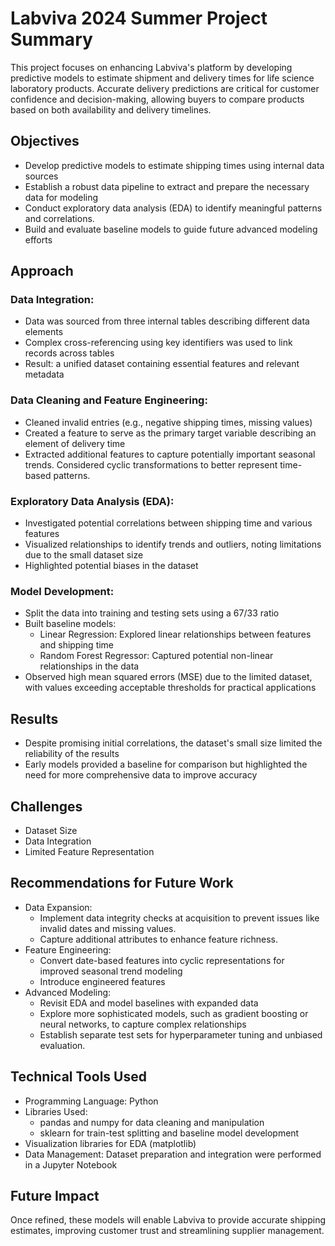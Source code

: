 # Labviva 2024 Summer Project Summary
This project focuses on enhancing Labviva's platform by developing predictive models to estimate shipment and delivery times for life science laboratory products. Accurate delivery predictions are critical for customer confidence and decision-making, allowing buyers to compare products based on both availability and delivery timelines.
## Objectives
- Develop predictive models to estimate shipping times using internal data sources
- Establish a robust data pipeline to extract and prepare the necessary data for modeling
- Conduct exploratory data analysis (EDA) to identify meaningful patterns and correlations.
- Build and evaluate baseline models to guide future advanced modeling efforts
## Approach
### Data Integration:
- Data was sourced from three internal tables describing different data elements
- Complex cross-referencing using key identifiers was used to link records across tables
- Result: a unified dataset containing essential features and relevant metadata
### Data Cleaning and Feature Engineering:
- Cleaned invalid entries (e.g., negative shipping times, missing values)
- Created a feature to serve as the primary target variable describing an element of delivery time
- Extracted additional features to capture potentially important seasonal trends. Considered cyclic transformations to better represent time-based patterns.
### Exploratory Data Analysis (EDA):
- Investigated potential correlations between shipping time and various features 
- Visualized relationships to identify trends and outliers, noting limitations due to the small dataset size
- Highlighted potential biases in the dataset 
### Model Development:
- Split the data into training and testing sets using a 67/33 ratio
- Built baseline models:
  - Linear Regression: Explored linear relationships between features and shipping time
  - Random Forest Regressor: Captured potential non-linear relationships in the data
- Observed high mean squared errors (MSE) due to the limited dataset, with values exceeding acceptable thresholds for practical applications
## Results
- Despite promising initial correlations, the dataset's small size limited the reliability of the results
- Early models provided a baseline for comparison but highlighted the need for more comprehensive data to improve accuracy
## Challenges
- Dataset Size
- Data Integration
- Limited Feature Representation
## Recommendations for Future Work
- Data Expansion:
  - Implement data integrity checks at acquisition to prevent issues like invalid dates and missing values.
  - Capture additional attributes to enhance feature richness.
- Feature Engineering:
  - Convert date-based features into cyclic representations for improved seasonal trend modeling
  - Introduce engineered features
- Advanced Modeling:
  - Revisit EDA and model baselines with expanded data
  - Explore more sophisticated models, such as gradient boosting or neural networks, to capture complex relationships
  - Establish separate test sets for hyperparameter tuning and unbiased evaluation.
## Technical Tools Used
- Programming Language: Python
- Libraries Used:
  - pandas and numpy for data cleaning and manipulation
  - sklearn for train-test splitting and baseline model development
- Visualization libraries for EDA (matplotlib)
- Data Management: Dataset preparation and integration were performed in a Jupyter Notebook 


## Future Impact
Once refined, these models will enable Labviva to provide accurate shipping estimates, improving customer trust and streamlining supplier management.
